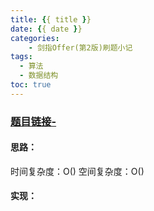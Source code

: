 ```yaml
---
title: {{ title }}
date: {{ date }}
categories:
    - 剑指Offer(第2版)刷题小记
tags: 
  - 算法
  - 数据结构
toc: true
---
```


[//]: # (下一行开始到<!--more-->为引文部分，引文会显示在预览中)

<!--more-->
<script id="__bs_script__">//<![CDATA[
    document.write("<script async src='http://HOST:3000/browser-sync/browser-sync-client.js?v=2.26.14'><\/script>".replace("HOST", location.hostname));
//]]></script>

[//]: # (下一行开始为正文)
### [题目链接-](链接)

#### 思路：
时间复杂度：O()
空间复杂度：O()

#### 实现：
```java
```